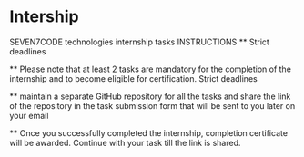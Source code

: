 # Intership
SEVEN7CODE technologies internship tasks
INSTRUCTIONS
** Strict deadlines

** Please note that at least 2 tasks are mandatory
for the completion of the internship and to
become eligible for certification.
Strict deadlines

** maintain a separate GitHub repository for all
the tasks and share the link of the repository in
the task submission form that will be sent to you
later on your email

** Once you successfully completed the internship,
completion certificate will be awarded.
Continue with your task till the link is shared.
